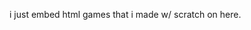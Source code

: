 i just embed html games that i made w/ scratch on here.
<!---
loler23/loler23 is a ✨ special ✨ repository because its `README.md` (this file) appears on your GitHub profile.
You can click the Preview link to take a look at your changes.
--->
